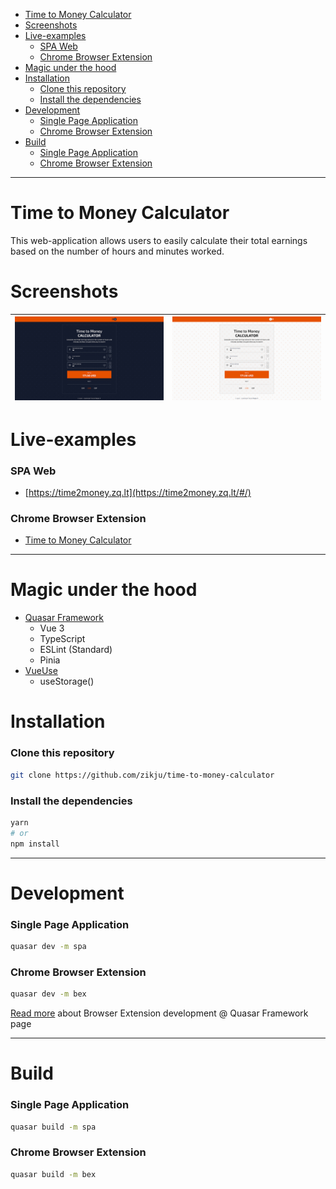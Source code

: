 <!-- TOC -->
* [Time to Money Calculator](#time-to-money-calculator)
* [Screenshots](#screenshots)
* [Live-examples](#live-examples)
    * [SPA Web](#spa-web)
    * [Chrome Browser Extension](#chrome-browser-extension)
* [Magic under the hood](#magic-under-the-hood)
* [Installation](#installation)
    * [Clone this repository](#clone-this-repository)
    * [Install the dependencies](#install-the-dependencies)
* [Development](#development)
    * [Single Page Application](#single-page-application)
    * [Chrome Browser Extension](#chrome-browser-extension-1)
* [Build](#build)
    * [Single Page Application](#single-page-application-1)
    * [Chrome Browser Extension](#chrome-browser-extension-2)
<!-- TOC -->

---

# Time to Money Calculator

This web-application allows users to easily calculate their total earnings based on the number of hours and minutes worked.



# Screenshots
| ![Screenshot (Dark Version)](https://github.com/zikju/time-to-money-calculator/blob/main/docs/assets/screenshot-dark.jpg?raw=true) | ![Screenshot (Dark Version)](https://github.com/zikju/time-to-money-calculator/blob/main/docs/assets/screenshot-light.jpg?raw=true) |
|------------------------------------------------------------------------------------------------------------------------------------|-------------------------------------------------------------------------------------------------------------------------------------|


# Live-examples

### SPA Web
- [https://time2money.zq.lt](https://time2money.zq.lt/#/)

### Chrome Browser Extension
- [Time to Money Calculator](https://chromewebstore.google.com/detail/time-to-money-calculator/hmlelnagnhidpaifchocofnbikmpipmb?hl=en)

---

# Magic under the hood

- [Quasar Framework](https://github.com/quasarframework/quasar)
  - Vue 3
  - TypeScript
  - ESLint (Standard)
  - Pinia
- [VueUse](https://vueuse.org/)
  - useStorage()

# Installation

### Clone this repository
```bash
git clone https://github.com/zikju/time-to-money-calculator
```

### Install the dependencies
```bash
yarn
# or
npm install
```
---
# Development
### Single Page Application
```bash
quasar dev -m spa
```
### Chrome Browser Extension
```bash
quasar dev -m bex
```
[Read more](https://quasar.dev/quasar-cli-webpack/developing-browser-extensions/build-commands) about Browser Extension development @ Quasar Framework page


---
# Build
### Single Page Application
```bash
quasar build -m spa
```
### Chrome Browser Extension
```bash
quasar build -m bex
```


